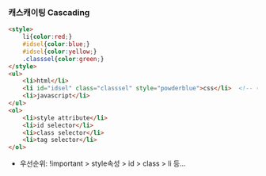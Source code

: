 ### 캐스캐이팅 Cascading
```html
<style>
    li{color:red;}
    #idsel{color:blue;}
    #idsel{color:yellow;}
    .classsel{color:green;}
</style>
<ul>
    <li>html</li>
    <li id="idsel" class="classsel" style="powderblue">css</li>  <!-- 여기가 가장 우선순위가 높다. -->
    <li>javascript</li>
</ul>
<ol>
    <li>style attribute</li>
    <li>id selector</li>
    <li>class selector</li>
    <li>tag selector</li>
</ol>
```

- 우선순위: !important > style속성 > id > class > li 등...
